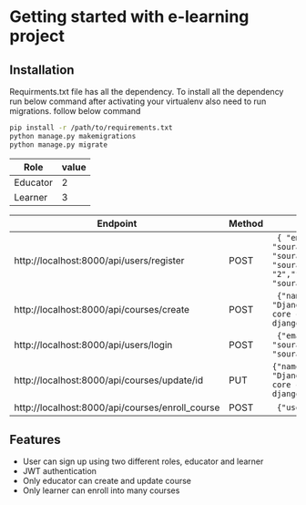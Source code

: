 # Getting started with e-learning project

## Installation

Requirments.txt file has all the dependency.
To install all the dependency run below command after activating your virtualenv also need to run migrations. follow below command

```sh
pip install -r /path/to/requirements.txt
python manage.py makemigrations
python manage.py migrate
```

| Role     | value |
| -------- | ----- |
| Educator | 2     |
| Learner  | 3     |

| Endpoint                                        | Method | Body                                                                                                                                              |
| ----------------------------------------------- | ------ | ------------------------------------------------------------------------------------------------------------------------------------------------- |
| http://localhost:8000/api/users/register        | POST   | ` { "email": "sourav@gmail.com","password": "sourav123","confirm_password": "sourav123","role": "2","first_name": "sourav","last_name": "ahmed"}` |
| http://localhost:8000/api/courses/create        | POST   | ` {"name": "Django","description": "Learn core concept of django","is_active": "true"}`                                                           |
| http://localhost:8000/api/users/login           | POST   | ` {"email": "sourav@gmail.com","password": "sourav123"}`                                                                                          |
| http://localhost:8000/api/courses/update/id     | PUT    | `{"name": "Django","description": "Learn core concept of django","is_active": "true"} `                                                           |
| http://localhost:8000/api/courses/enroll_course | POST   | ` {"user": "3","course": "1"}`                                                                                                                    |

## Features

- User can sign up using two different roles, educator and learner
- JWT authentication
- Only educator can create and update course
- Only learner can enroll into many courses
